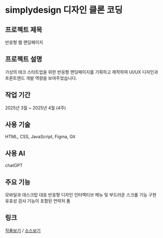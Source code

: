 # simplydesign 디자인 클론 코딩

## 프로젝트 제목
반응형 웹 랜딩페이지

## 프로젝트 설명
가상의 테크 스타트업을 위한 반응형 랜딩페이지를 기획하고 제작하여 UI/UX 디자인과 프론트엔드 개발 역량을 보여주었습니다.

## 작업 기간
2025년 3월 ~ 2025년 4월 (4주)

## 사용 기술
HTML, CSS, JavaScript, Figma, Git

## 사용 AI
chatGPT

## 주요 기능
모바일과 데스크탑 대응 반응형 디자인
인터랙티브 메뉴 및 부드러운 스크롤 기능 구현
유효성 검사 기능이 포함된 연락처 폼

## 링크 
[작품보기]() / [소스보기]()
